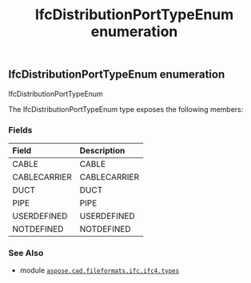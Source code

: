 ﻿---
title: IfcDistributionPortTypeEnum enumeration
second_title: Aspose.CAD for Python via .NET API References
description: 
type: docs
weight: 2480
url: /aspose.cad.fileformats.ifc.ifc4.types/ifcdistributionporttypeenum/
is_root: false
---

## IfcDistributionPortTypeEnum enumeration

IfcDistributionPortTypeEnum



The IfcDistributionPortTypeEnum type exposes the following members:

### Fields
| Field | Description |
| :- | :- |
| CABLE | CABLE |
| CABLECARRIER | CABLECARRIER |
| DUCT | DUCT |
| PIPE | PIPE |
| USERDEFINED | USERDEFINED |
| NOTDEFINED | NOTDEFINED |



### See Also
* module [`aspose.cad.fileformats.ifc.ifc4.types`](..)
